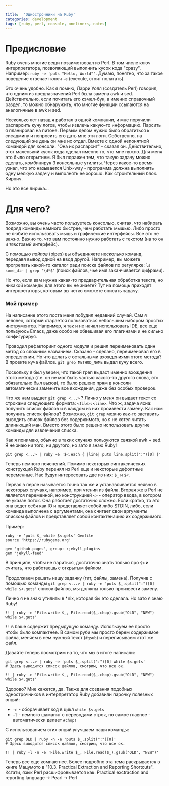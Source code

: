 ```yaml
---

title:  'Однострочники на Ruby'
categories: development
tags: [ruby, perl, console, oneliners, notes]
---
```


# Предисловие

Ruby очень многие вещи позаимствовал из Perl. В том числе ключ
интерпретатора, позволяющий выполнить кусок кода "сразу".
Например: `ruby -e 'puts "Hello, World"'`. Думаю, понятно, что за
такое поведение отвечает ключ `-e` (execute, стоит полагать).

<!--more-->

Это очень удобно. Как я помню, Ларри Уолл (создатель Perl) говорил,
что одним из предназначений Perl была замена awk и sed.
Действительно, если почитать его кэмел-бук, а именно справочный
раздел, то можно обнаружить, что многие функции ссылаются на
аналогичные в awk и sed.

Несколько лет назад я работал в одной компании, и мне поручили
распарсить кучу логов, чтобы извлечь какую-то информацию. Парсить я
планировал на питоне. Первым делом нужно было обратиться к сисадмину и
попросить его дать мне эти логи. Собственно, на следующий же день он
мне их отдал. Вместе с одной непонятной командой для консоли.
"Она их распарсит" - сказал он. Действительно, этот маленький кусок
кода сделал именно то, что мне нужно. Для меня это было открытием. Я
был поражен тем, что такую задачу можно сделать, комбинируя 3
консольные утилиты. Через какое-то время узнал, что это называется
Unix-way - программа должна выполнять одну мелкую задачу и выполнять
ее хорошо. Как строительный блок. Кирпич.

Но это все лирика...

# Для чего?

Возможно, вы очень часто пользуетесь консолью, считая, что набирать
подряд команды намного быстрее, чем работать мышью. Либо просто не
любите использовать мышь и графические интерфейсы. Все это не важно.
Важно то, что вам постоянно нужно работать с текстом (на то он и
*текстовый* интерфейс).

С помощью *пайпов* (pipes) вы объединяете несколько команд, передавя
вывод одной на ввод другой. Например, вы можете прогрепать какой-то
каталог ради поиска файлов по регулярке: `ls some_dir | grep '\d*$'`
(поиск файлов, чье имя заканчивается цифрами).

Но что, если вам нужна какая-то предварительная обработка текста, но
никакой команды для этого вы не знаете? Тут на помощь приходят
интерпретаторы, которым вы четко сможете описать задачу.

### Мой пример

На написание этого поста меня побудил недавний случай.
Сам я человек, который старается пользоваться небольшим набором
простых инструментов. Например, я так и не начал использовать IDE, все
еще пользуюсь Emacs, даже особо не обвешивая его плагинами и не
сильно конфигурируя.

Проводил рефакторинг одного модуля и решил переименовать один метод со
сложным названием. Сказано - сделано, переименовал его в
определении. Но что делать с остальными вхождениями этого метода? В
проекте куча файлов. `git grep METHOD_NAME` выдал кучу всего.

Поскольку я был уверен, что такой греп выдаст именно вхождения этого
метода (т.е. он не мог быть частью какого-то другого слова, это
обязательно был вызов), то было решено прям в консоли автоматически
заменить все вхождения, даже без особых проверок.

Что же нам выдает `git grep <...>` ? Лично у меня он выдает текст
со строками следующего формата: `<file>:<line>`. Что ж, задача ясна:
получить список файлов и в каждом из них произвести замену.
Как нам получить список файлов? Возможно, `git grep` можно как-то
заставить выводить список файлов без содержимого, но я не хотел читать
длиннющий ман. Вместо этого было решено использовать другие команды
для извлечения списка.

Как я понимаю, обычно в таких случаях пользуются связкой awk + sed.
Я не знаю ни того, ни другого, но зато я знаю Ruby!

```
git grep <...> | ruby -e '$<.each { |line| puts line.split(":")[0] }'
```

Теперь немного пояснений. Помимо некоторых синтаксических конструкций
Ruby перенял из Perl еще и некоторые дефолтные переменные. Нас будут
интересовать две из них: `$_` и `$<`.

Первая в перле называется точно так же и устанавливается неявно в
некоторых случаях, например, при чтении из файла. Вторая же в Perl не
является переменной, но конструкцией `<>` - оператор ввода, в котором
не указан поток. Она работает достаточно сложно. Если кратко, то это
она ведет себя как IO и представляет собой либо STDIN, либо, если
команда выполнена с аргументами, она считает свои аргументы списком
файлов и представляет собой контактенацию их содержимого.

Пример:

```
ruby -e 'puts $_ while $<.gets' Gemfile
source 'https://rubygems.org'

gem 'github-pages', group: :jekyll_plugins
gem 'jekyll-feed'
```

В принципе, чтобы не париться, достаточно знать только про `$<` и
считать, что работаешь с открытым файлом.

Продолжаем решать нашу задачку (гит, файлы, замена).
Получив с помощью команды
`git grep <...> | ruby -e 'puts $_.split(":")[0] while $<.gets'`
список файлов, мы должны только произвести замену.

Лично я не знаю утилиты в \*nix, которая бы это сделала. Но зато я
знаю Ruby!

```
!! | ruby -e 'File.write $_, File.read($_.chop).gsub("OLD", "NEW") while $<.gets'
```

`!!` в баше содержит предыдущую команду. Используем ее просто чтобы
было компактнее. В самом руби мы просто берем содержимое файла, меняем
в нем нужный текст (`#gsub`) и переписываем этот же файл.

Давайте теперь посмотрим на то, что мы в итоге написали:

```
git grep <...> | ruby -e 'puts $_.split(":")[0] while $<.gets'
# Здесь выводится список файлов, смотрим, что все ок.

!! | ruby -e 'File.write $_, File.read($_.chop).gsub("OLD", "NEW") while $<.gets'
```

Здорово? Мне кажется, да. Также для создания подобных однострочников в
интерпретатор Ruby добавили парочку полезных опций:

* `-n` - оборачивает код в цикл `while $<.gets`
* `-l` - немного шаманит с переводами строк, но самое главное -
  автоматически делает `#chop!`

С использованием этих опций улучшаем наши команды:


```
git grep OLD | ruby -n -e 'puts $_.split(":")[0]'
# Здесь выводится список файлов, смотрим, что все ок.

!! | ruby -l -n -e 'File.write $_, File.read($_).gsub("OLD", "NEW")'
```

Теперь все еще компактнее.
Более подробно эта тема раскрывается в книге Мацумото в
"10.3. Practical Extraction and Reporting Shortcuts".
Кстати, язык Perl расшифровывается как:
Practical exctraction and reporting language -> Pearl -> Perl
